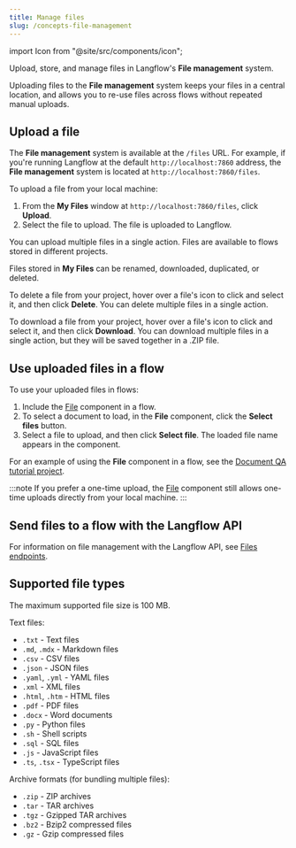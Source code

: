 ```yaml
---
title: Manage files
slug: /concepts-file-management
---
```


import Icon from "@site/src/components/icon";

Upload, store, and manage files in Langflow's **File management** system.

Uploading files to the **File management** system keeps your files in a central location, and allows you to re-use files across flows without repeated manual uploads.

## Upload a file

The **File management** system is available at the `/files` URL. For example, if you're running Langflow at the default `http://localhost:7860` address, the **File management** system is located at `http://localhost:7860/files`.

To upload a file from your local machine:

1. From the **My Files** window at `http://localhost:7860/files`, click **Upload**.
2. Select the file to upload.
   The file is uploaded to Langflow.

You can upload multiple files in a single action.
Files are available to flows stored in different projects.

Files stored in **My Files** can be renamed, downloaded, duplicated, or deleted.

To delete a file from your project, hover over a file's icon to click and select it, and then click <Icon name="Trash2" aria-hidden="true"/> **Delete**.
You can delete multiple files in a single action.

To download a file from your project, hover over a file's icon to click and select it, and then click <Icon name="Download" aria-hidden="true"/> **Download**.
You can download multiple files in a single action, but they will be saved together in a .ZIP file.

## Use uploaded files in a flow

To use your uploaded files in flows:

1. Include the [File](/components-data#file) component in a flow.
2. To select a document to load, in the **File** component, click the **Select files** button.
3. Select a file to upload, and then click **Select file**. The loaded file name appears in the component.

For an example of using the **File** component in a flow, see the [Document QA tutorial project](/document-qa).

:::note
If you prefer a one-time upload, the [File](/components-data#file) component still allows one-time uploads directly from your local machine.
:::

## Send files to a flow with the Langflow API

For information on file management with the Langflow API, see [Files endpoints](/api-files).

## Supported file types

The maximum supported file size is 100 MB.

Text files:

- `.txt` - Text files
- `.md`, `.mdx` - Markdown files
- `.csv` - CSV files
- `.json` - JSON files
- `.yaml`, `.yml` - YAML files
- `.xml` - XML files
- `.html`, `.htm` - HTML files
- `.pdf` - PDF files
- `.docx` - Word documents
- `.py` - Python files
- `.sh` - Shell scripts
- `.sql` - SQL files
- `.js` - JavaScript files
- `.ts`, `.tsx` - TypeScript files

Archive formats (for bundling multiple files):

- `.zip` - ZIP archives
- `.tar` - TAR archives
- `.tgz` - Gzipped TAR archives
- `.bz2` - Bzip2 compressed files
- `.gz` - Gzip compressed files
